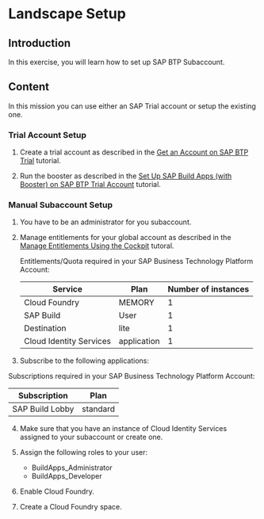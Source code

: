 # Landscape Setup

## Introduction

In this exercise, you will learn how to set up SAP BTP Subaccount.

## Content

In this mission you can use either an SAP Trial account or setup the existing one.

### Trial Account Setup

1. Create a trial account as described in the [Get an Account on SAP BTP Trial](https://developers.sap.com/tutorials/hcp-create-trial-account..html) tutorial.

2. Run the booster as described in the [Set Up SAP Build Apps (with Booster) on SAP BTP Trial Account](https://developers.sap.com/tutorials/build-apps-trial-booster..html) tutorial.

### Manual Subaccount Setup

1. You have to be an administrator for you subaccount.

2. Manage entitlements for your global account as described in the [Manage Entitlements Using the Cockpit](https://developers.sap.com/tutorials/btp-cockpit-entitlements..html) tutoral.

    Entitlements/Quota required in your SAP Business Technology Platform Account:

    | Service                           | Plan        | Number of instances |
    | --------------------------------- | ----------- | ------------------- |
    | Cloud Foundry                     | MEMORY      | 1                   |
    | SAP Build                         | User        | 1                   |
    | Destination                       | lite        | 1                   |
    | Cloud Identity Services           | application | 1                   |

3. Subscribe to the following applications:

Subscriptions required in your SAP Business Technology Platform Account:

| Subscription                      | Plan             |
| --------------------------------- | ---------------- |
| SAP Build Lobby                   | standard         |

4. Make sure that you have an instance of Cloud Identity Services assigned to your subaccount or create one.

5. Assign the following roles to your user:

    - BuildApps_Administrator
    - BuildApps_Developer

6. Enable Cloud Foundry.

7. Create a Cloud Foundry space.


